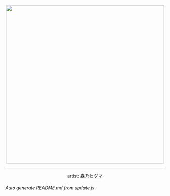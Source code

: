 
<p align="center">
  <img width="500" src="https://nekos.best/api/v2/neko/0728.png">
  <hr/>
  <center>
    artist: <a href="https://www.pixiv.net/en/artworks/96927690">森乃ヒグマ</a>
  </center>
</p>


###### Auto generate README.md from update.js

